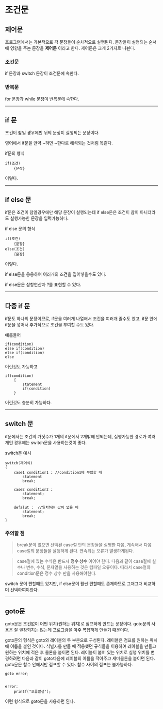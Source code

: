 # 조건문

## 제어문

프로그램에서는 기본적으로 각 문장들이 순차적으로 실행된다.
문장들이 실행되는 순서에 영향을 주는 문장을 __제어문__ 이라고 한다.
제어문은 크게 2가지로 나뉜다.

### 조건문
if 문장과 switch 문장이 조건문에 속한다.

### 반복문
for 문장과 while 문장이 반복문에 속한다.

---

## if 문

조건이 참일 경우에만 뒤의 문장이 실행되는 문장이다.

영어에서 if문을 만약 ~하면 ~한다로 해석되는 것처럼 똑같다.

if문의 형식

    if(조건)
        {문장}

이렇다.

---

## if else 문

if문은 조건이 참일경우에만 해당 문장이 실행되는데 if else문은 조건이 참이 아니더라도 실행가능한 문장을 입력가능하다.

if else 문의 형식

    if(조건)
        {문장}
    else(조건)
        {문장}

이렇다.

if else문을 응용하여 여러개의 조건을 집어넣을수도 있다.

if else문은 삼항연산자 ?를 표현할 수 있다.

---

## 다중 if 문

if문도 하나의 문장이므로, if문을 여러개 나열해서 조건을 여러개 줄수도 있고, if문 안에 if문을 넣어서
추가적으로 조건을 부여할 수도 있다.

예를들어

    if(condition)
    else if(condition)
    else if(condition)
    else

이런것도 가능하고

    if(condition)
        {
            statement
            if(condition)
        }

이런것도 충분히 가능하다.

---

## switch 문

if문에서는 조건의 가짓수가 1개의 if문에서 2개밖에 안되는데, 실행가능한 경로가 여러개인 경우에는 switch문을 사용하는것이 좋다.

switch문 예시

    switch(제어식)
    {
        case1 condition1 : //condition1에 부합할 때
            statement
            break;

        case2 condition2 :
            statement;
            break;  

        defalut :  //일치하는 값이 없을 때
            statement;
            break;
    }

### 주의할 점
> break문이 없으면 선택된 case절 안의 문장들을 실행한 다음, 계속해서 다음 case절의 문장들을 실행하게 된다. 연속되는 오류가 발생하게된다.

> case절에 있는 수식은 반드시 __정수 상수__ 이어야 한다. 다음과 같이 case절에 실수나 변수, 수식, 문자열을 사용하는 것은 컴파일 오류이다. 따라서 case절의 condition문은 정수 상수 만을 사용해야한다. 


switch 문이 편할때도 있지만, if else문이 훨씬 편할때도 존재하므로 그때그때 비교하며 선택하여야한다.

---

## goto문

goto문은 조건없이 어떤 위치(원하는 위치)로 점프하게 만드는 문장이다.
goto문의 사용은 잘 권장되지는 않는데 프로그램을 아주 복잡하게 만들기 때문이다.

goto문의 형식은 goto와 레이블의 두 부분으로 구성된다. 레이블은 점프를 원하는 위치에 이름을 붙인 것이다. 식별자를 만들 때 적용했던 규칙들을 이용하여 레이블을 만들고 원하는 위치에 적은 후 콜론을 붙이면 된다.
레이블이 붙어 있는 위치로 실행 위치를 변경하려면 다음과 같이 goto다음에 레이블의 이름을 적어주고 세미콜론을 붙이면 된다. goto문은 함수 안에서만 점프할 수 있다. 함수 사이의 점프는 불가능하다.

    goto error;


    error: 
        printf("오류발생");

이런 형식으로 goto문을 사용하면 된다.

